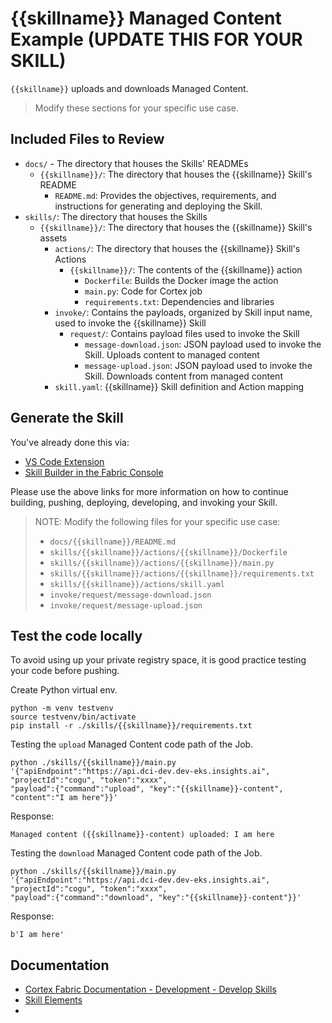 # {{skillname}} Managed Content Example (UPDATE THIS FOR YOUR SKILL)

`{{skillname}}` uploads and downloads Managed Content.

> Modify these sections for your specific use case.

## Included Files to Review
- `docs/` - The directory that houses the Skills' READMEs
    - `{{skillname}}/`: The directory that houses the {{skillname}} Skill's README
        - `README.md`: Provides the objectives, requirements, and instructions for generating and deploying the Skill.
- `skills/`: The directory that houses the Skills
    - `{{skillname}}/`: The directory that houses the {{skillname}} Skill's assets
        - `actions/`: The directory that houses the {{skillname}} Skill's Actions
            - `{{skillname}}/`: The contents of the {{skillname}} action
                - `Dockerfile`: Builds the Docker image the action
                - `main.py`: Code for Cortex job
                - `requirements.txt`: Dependencies and libraries
        - `invoke/`: Contains the payloads, organized by Skill input name, used to invoke the {{skillname}} Skill
            - `request/`: Contains payload files used to invoke the Skill
                - `message-download.json`: JSON payload used to invoke the Skill. Uploads content to managed content
                - `message-upload.json`: JSON payload used to invoke the Skill. Downloads content from managed content
        - `skill.yaml`: {{skillname}} Skill definition and Action mapping
            

## Generate the Skill

You've already done this via:
- [VS Code Extension](https://cognitivescale.github.io/cortex-code/)
- [Skill Builder in the Fabric Console](https://cognitivescale.github.io/cortex-fabric/docs/build-skills/skill-builder-ui)

Please use the above links for more information on how to continue building, pushing, deploying, developing, and invoking your Skill.

> NOTE: Modify the following files for your specific use case:
> - `docs/{{skillname}}/README.md`
> - `skills/{{skillname}}/actions/{{skillname}}/Dockerfile`
> - `skills/{{skillname}}/actions/{{skillname}}/main.py`
> - `skills/{{skillname}}/actions/{{skillname}}/requirements.txt`
> - `skills/{{skillname}}/actions/skill.yaml`
> - `invoke/request/message-download.json`
> - `invoke/request/message-upload.json`


## Test the code locally
To avoid using up your private registry space, it is good practice testing your code before pushing.

Create Python virtual env.
```shell
python -m venv testvenv
source testvenv/bin/activate
pip install -r ./skills/{{skillname}}/requirements.txt
```

Testing the `upload` Managed Content code path of the Job.
```shell
python ./skills/{{skillname}}/main.py '{"apiEndpoint":"https://api.dci-dev.dev-eks.insights.ai", 
"projectId":"cogu", "token":"xxxx", 
"payload":{"command":"upload", "key":"{{skillname}}-content", "content":"I am here"}}'
````
Response:
```text
Managed content ({{skillname}}-content) uploaded: I am here
```

Testing the `download` Managed Content code path of the Job.
```shell
python ./skills/{{skillname}}/main.py '{"apiEndpoint":"https://api.dci-dev.dev-eks.insights.ai", 
"projectId":"cogu", "token":"xxxx", 
"payload":{"command":"download", "key":"{{skillname}}-content"}}'
````
Response:
```text
b'I am here'
```

## Documentation
- [Cortex Fabric Documentation - Development - Develop Skills](https://cognitivescale.github.io/cortex-fabric/docs/development/define-skills)
- [Skill Elements](https://cognitivescale.github.io/cortex-fabric/docs/build-skills/define-skills#skill-elements)
- 
